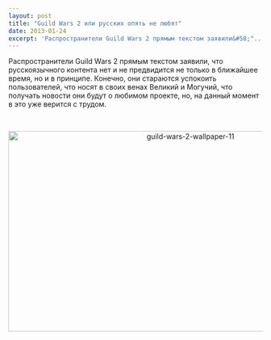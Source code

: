 ```yaml
---
layout: post
title: "Guild Wars 2 или русских опять не любят"
date: 2013-01-24
excerpt: 'Распространители Guild Wars 2 прямым текстом заявили&#58;"....'
---
```


Распространители Guild Wars 2 прямым текстом заявили, что русскоязычного контента нет и не предвидится не только в ближайшее время, но и в принципе. Конечно, они стараются успокоить пользователей, что носят в своих венах Великий и Могучий, что получать новости они будут о любимом проекте, но, на данный момент в это уже верится с трудом.

&nbsp;
<p style="text-align: center;"><a href="http://gamersoul.ru/guild-wars-2-%d0%bd%d0%be%d0%b2%d0%be%d0%b5-%d0%be%d0%b1%d0%bd%d0%be%d0%b2%d0%bb%d0%b5%d0%bd%d0%b8%d0%b5/guild-wars-2-wallpaper-11/" rel="attachment wp-att-840"><img class="wp-image-840 aligncenter" alt="guild-wars-2-wallpaper-11" src="http://gamersoul.ru/wp-content/uploads/2013/01/guild-wars-2-wallpaper-11.jpg" width="706" height="397" /></a></p>